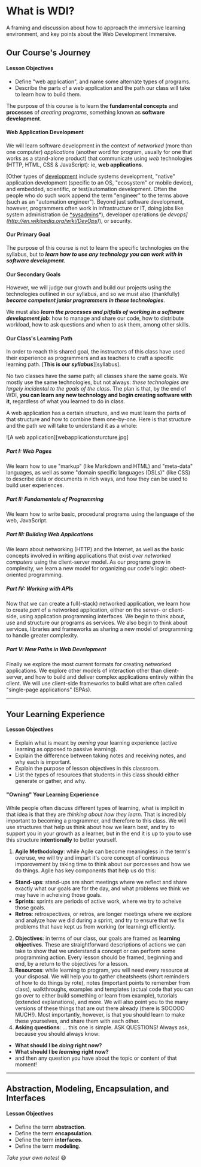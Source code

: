 # What is WDI?

A framing and discussion about how to approach the immersive learning
environment, and key points about the Web Development Immersive.

## Our Course's Journey

#### Lesson Objectives

- Define "web application", and name some alternate types of programs.
- Describe the parts of a web application and the path our class will take to
  learn how to build them.

The purpose of this course is to learn the **fundamental concepts** and
**processes** of *creating programs*, something known as **software
development**.

#### Web Application Development

We will learn software development in the context of *networked* (more than
one computer) *applications* (another word for program, usually for one that
works as a stand-alone product) that communicate using *web* technologies
(HTTP, HTML, CSS & JavaScript): ie, **web applications**.

[Other types of
[development](http://jamesmccaffrey.wordpress.com/2006/04/24/the-7-types-of-software-development/)
include systems development, "native" application
development (specific to an OS, "ecosystem" or mobile device), and embedded,
scientific, or test/automation development. Often the people who do such work
append the term "engineer" to the terms above (such as an "automation
engineer"). Beyond just software development, however, programmers often work
in infrastructure or IT, doing jobs like system administration (ie
[*sysadmins](http://en.wikipedia.org/wiki/System_administrator)*), developer
operations (ie *devops](http://en.wikipedia.org/wiki/DevOps)*), or security.

#### Our Primary Goal

The purpose of this course is not to learn the specific technologies on the
syllabus, but to ***learn how to use any technology you can work with in
software development.***

#### Our Secondary Goals

However, we will judge our growth and build our projects using the
technologies outlined in our syllabus, and so we must also (thankfully)
***become competent junior programmers in these technologies***.

We must also ***learn the processes and pitfalls of working in a software
development job***: how to manage and share our code, how to distribute
workload, how to ask questions and when to ask them, among other skills.

#### Our Class's Learning Path

In order to reach this shared goal, the instructors of this class have used
their experience as programmers and as teachers to craft a specific learning
path. [**This is our _syllabus_**][syllabus].

No two classes have the same path; all classes share the same goals. We mostly
use the same technologies, but not always: *these technologies are largely
incidental to the goals of the class*. The plan is that, by the end of WDI,
**you can learn any new technology and begin creating software with it**,
regardless of what you learned to do in class.

A web application has a certain structure, and we must learn the parts of that
structure and how to combine them one-by-one. Here is that structure and the
path we will take to understand it as a whole:

![A web application][webapplicationsturcture.jpg]

##### Part I: Web Pages

We learn how to use "markup" (like Markdown and HTML) and "meta-data" 
languages, as well as some "domain specific languages (DSLs)" (like CSS) to
describe data or documents in rich ways, and how they can be used to build
user experiences.

##### Part II: Fundamentals of Programming

We learn how to write basic, procedural programs using the language of the web,
JavaScript. 

##### Part III: Building Web Applications

We learn about networking (HTTP) and the Internet, as well as the basic 
concepts involved in writing applications that exist *over networked computers*
using the client-server model. As our programs grow in complexity, we learn a
new model for organizing our code's logic: obect-oriented programming.

##### Part IV: Working with APIs

Now that we can create a full(-stack) networked application, we learn how to
create *part* of a networked application, either on the server- or client-side,
using application programming interfaces. We begin to think about, use and
structure our programs as services. We also begin to think about services,
libraries and frameworks as sharing a new model of programming to handle
greater complexity.

##### Part V: New Paths in Web Development

Finally we explore the most current formats for creating networked applications.
We explore other models of interaction other than client-server, and how to
build and deliver complex applications entirely within the client. We will use
client-side frameworks to build what are often called "single-page applications"
(SPAs).

---

## Your Learning Experience

#### Lesson Objectives

- Explain what is meant by *owning* your learning experience (active learning 
  as opposed to passive learning). 
- Explain the difference between taking notes and receiving notes,
  and why each is important. 
- Explain the purpose of lesson objectives in this classroom. 
- List the types of resources that students in this class should either 
  generate or gather, and why.

#### "Owning" Your Learning Experience

While people often discuss different types of learning, what is implicit in that
idea is that they are *thinking about how they learn.* That is incredibly
important to becoming a programmer, and therefore to this class. We will use
structures that help us think about how we learn best, and try to support you in
your growth as a learner, but in the end it is up to you to use this structure
**intentionally** to better yourself.

1. **Agile Methodology**: while Agile can become meaningless in the term's
  overuse, we will try and impart it's core concept of continuous imporovement
  by taking time to think about our porcesses and how we do things. Agile has
  key components that help us do this:
  - **Stand-ups**: stand-ups are short meetings where we reflect and share 
    exactly what our goals are for the day, and what problems we think we may 
    have in acheiving those goals.
  - **Sprints**: sprints are periods of active work, where we try to acheive 
    those goals.
  - **Retros**: retrospectives, or retros, are longer meetings where we explore
    and analyze how we did during a sprint, and try to ensure that we fix
    problems that have kept us from working (or learning) efficiently.
2. **Objectives**: in terms of our class, our goals are framed as **learning
  objectives**. These are straightforward descriptions of actions we can take
  to show that we understand a concept or can perform some programming action.
  Every lesson should be framed, beginning and end, by a return to the
  objectives for a lesson.
3. **Resources**: while learning to program, you will need every resource at
  your disposal. We will help you to gather cheatsheets (short reminders of
  how to do things by rote), notes (important points to remember from class),
  walkthroughs, examples and templates (actual code that you can go over to
  either build something or learn from example), tutorials (extended 
  explanations), and more. We will also point you to the many versions of these
  things that are out there already (there is SOOOOO MUCH!). Most importantly,
  however, is that you should learn to make these yourselves, and share them
  with each other.
4. **Asking questions**: ... this one is simple. ASK QUESTIONS! Always ask,
  because you should always know:
  - **What should I be *doing* right now?**
  - **What should I be *learning* right now?**
  - and then any question you have about the topic or content of that moment!

---

## Abstraction, Modeling, Encapsulation, and Interfaces

#### Lesson Objectives

- Define the term **abstraction**.
- Define the term **encapsulation**.
- Define the term **interfaces**.
- Define the term **modeling**.

*Take your own notes!* :smile: